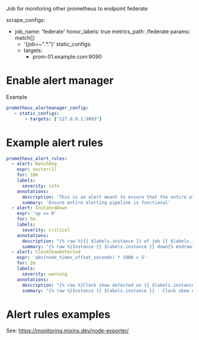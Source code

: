 Job for monitoring other prometheus to endpoint federate

scrape_configs:
  - job_name: 'federate'
    honor_labels: true
    metrics_path: /federate
    params:
      match[]:
      - '{job=~".*."}'
    static_configs:
    - targets:
      - prom-01.example.com:9090

# Enable alert manager
Example 
```yaml
prometheus_alertmanager_config:
   - static_configs:
       - targets: ["127.0.0.1:9093"]
```

# Example alert rules

```yaml
prometheus_alert_rules:
  - alert: Watchdog
    expr: vector(1)
    for: 10m
    labels:
      severity: info
    annotations:
      description: 'This is an alert meant to ensure that the entire alerting pipeline is functional. '
      summary: 'Ensure entire alerting pipeline is functional'
  - alert: InstanceDown
    expr: 'up == 0'
    for: 5m
    labels:
      severity: critical
    annotations:
      description: "{% raw %}{{ $labels.instance }} of job {{ $labels.job }} has been down for more than 5 minutes.{% endraw %}"
      summary: "{% raw %}Instance {{ $labels.instance }} down{% endraw %}"
  - alert: ClockSkewDetected
    expr: 'abs(node_timex_offset_seconds) * 1000 > 5'
    for: 2m
    labels:
      severity: warning
    annotations:
      description: "{% raw %}Clock skew detected on {{ $labels.instance }}. Ensure NTP is configured correctly on this host.{% endraw %}"
      summary: "{% raw %}Instance {{ $labels.instance }} - Clock skew detected{% endraw %}"
```

# Alert rules examples
See: https://monitoring.mixins.dev/node-exporter/